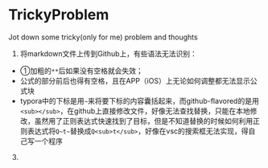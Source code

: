 # TrickyProblem
Jot down some tricky(only for me) problem and thoughts
1. 将markdown文件上传到Github上，有些语法无法识别：
  - ①加粗的`**`后如果没有空格就会失效；
  - 公式的部分前后也得有空格，且在APP（iOS）上无论如何调整都无法显示公式块
  - typora中的下标是用`~`来将要下标的内容囊括起来，而github-flavored的是用`<sub></sub>`，在github上直接修改文件，好像无法查找替换，只能在本地修改，虽然用了正则表达式快速找到了目标，但是不知道替换的时候如何利用正则表达式将`Q~t~`替换成`Q<sub>t</sub>`，好像在vsc的搜索框无法实现，得自己写一个程序
3. 
